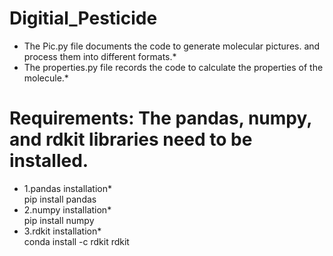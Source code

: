 # Digitial_Pesticide
* The Pic.py file documents the code to generate molecular pictures. and process them into different formats.*
* The properties.py file records the code to calculate the properties of the molecule.*

# Requirements: The pandas, numpy, and rdkit libraries need to be installed.
* 1.pandas installation*  
pip install pandas  
* 2.numpy installation*  
pip install numpy  
* 3.rdkit installation*  
conda install -c rdkit rdkit  
